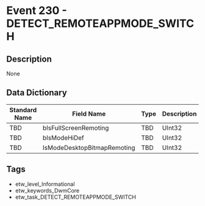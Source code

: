 # Event 230 - DETECT_REMOTEAPPMODE_SWITCH

## Description
None

## Data Dictionary
|Standard Name|Field Name|Type|Description|Sample Value|
|---|---|---|---|---|
|TBD|bIsFullScreenRemoting|TBD|UInt32|None|None|
|TBD|bIsModeHiDef|TBD|UInt32|None|None|
|TBD|IsModeDesktopBitmapRemoting|TBD|UInt32|None|None|

## Tags
* etw_level_Informational
* etw_keywords_DwmCore
* etw_task_DETECT_REMOTEAPPMODE_SWITCH